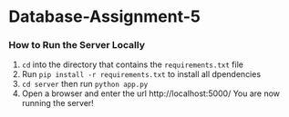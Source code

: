 # Database-Assignment-5

### How to Run the Server Locally

1. `cd` into the directory that contains the `requirements.txt` file
2. Run `pip install -r requirements.txt` to install all dpendencies
3. `cd server` then run `python app.py`
4. Open a browser and enter the url http://localhost:5000/ You are now running the server!